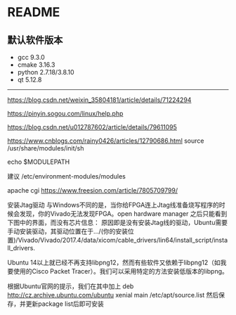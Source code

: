 <!-- README.md --- 
;; 
;; Description: 
;; Author: Hongyi Wu(吴鸿毅)
;; Email: wuhongyi@qq.com 
;; Created: 六 7月 17 21:37:37 2021 (+0800)
;; Last-Updated: 五 8月 20 12:10:02 2021 (+0800)
;;           By: Hongyi Wu(吴鸿毅)
;;     Update #: 59
;; URL: http://wuhongyi.cn -->

# README

## 默认软件版本

- gcc 9.3.0
- cmake 3.16.3
- python 2.7.18/3.8.10
- qt 5.12.8 



----------------------------------------------


https://blog.csdn.net/weixin_35804181/article/details/71224294


https://pinyin.sogou.com/linux/help.php

https://blog.csdn.net/u012787602/article/details/79611095



https://www.cnblogs.com/rainy0426/articles/12790686.html
source /usr/share/modules/init/sh


echo $MODULEPATH

建议 /etc/environment-modules/modules


apache cgi
https://www.freesion.com/article/7805709799/






安装Jtag驱动
与Windows不同的是，当你给FPGA连上Jtag线准备烧写程序的时候会发现，你的Vivado无法发现FPGA。open hardware manager 之后只能看到下图中的界面，而没有芯片信息：
原因即是没有安装Jtag线的驱动，Ubuntu需要手动安装驱动，其驱动位置在于…/(你的安装位置)/Vivado/Vivado/2017.4/data/xicom/cable_drivers/lin64/install_script/install_drivers.



Ubuntu 14以上就已经不再支持libpng12，然而有些软件又依赖于libpng12（如我要使用的Cisco Packet Tracer）。我们可以采用特定的方法安装低版本的libpng。

根据Ubuntu官网的提示，我们在其中加上 deb http://cz.archive.ubuntu.com/ubuntu xenial main
/etc/apt/source.list
然后保存，并更新package list后即可安装




<!-- README.md ends here -->
